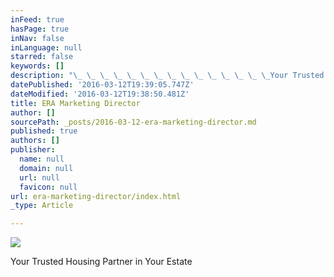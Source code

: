 ```yaml
---
inFeed: true
hasPage: true
inNav: false
inLanguage: null
starred: false
keywords: []
description: "\_ \_ \_ \_ \_ \_ \_ \_ \_ \_ \_ \_ \_ \_ \_Your Trusted Housing Partner in Your Estate"
datePublished: '2016-03-12T19:39:05.747Z'
dateModified: '2016-03-12T19:38:50.481Z'
title: ERA Marketing Director
author: []
sourcePath: _posts/2016-03-12-era-marketing-director.md
published: true
authors: []
publisher:
  name: null
  domain: null
  url: null
  favicon: null
url: era-marketing-director/index.html
_type: Article

---
```

![](https://the-grid-user-content.s3-us-west-2.amazonaws.com/11234e14-cfb4-44a8-946c-b3746852a0af.jpg)

Your Trusted Housing Partner in Your Estate